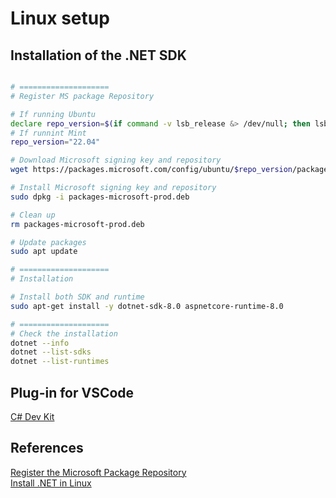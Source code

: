 # Linux setup


## Installation of the .NET SDK

```bash

# ====================
# Register MS package Repository

# If running Ubuntu
declare repo_version=$(if command -v lsb_release &> /dev/null; then lsb_release -r -s; else grep -oP '(?<=^VERSION_ID=).+' /etc/os-release | tr -d '"'; fi)
# If runnint Mint
repo_version="22.04"

# Download Microsoft signing key and repository
wget https://packages.microsoft.com/config/ubuntu/$repo_version/packages-microsoft-prod.deb -O packages-microsoft-prod.deb

# Install Microsoft signing key and repository
sudo dpkg -i packages-microsoft-prod.deb

# Clean up
rm packages-microsoft-prod.deb

# Update packages
sudo apt update

# ====================
# Installation

# Install both SDK and runtime
sudo apt-get install -y dotnet-sdk-8.0 aspnetcore-runtime-8.0

# ====================
# Check the installation
dotnet --info
dotnet --list-sdks
dotnet --list-runtimes
```

## Plug-in for VSCode
[C# Dev Kit](https://marketplace.visualstudio.com/items?itemName=ms-dotnettools.csdevkit)  



## References

[Register the Microsoft Package Repository](https://learn.microsoft.com/en-us/dotnet/core/install/linux-ubuntu#register-the-microsoft-package-repository)  
[Install .NET in Linux](https://learn.microsoft.com/en-us/dotnet/core/install/linux?WT.mc_id=dotnet-35129-website)  
[]()  
[]()  
